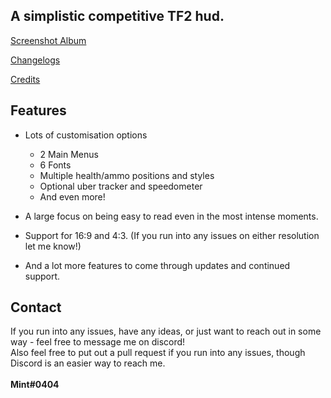 ## A simplistic competitive TF2 hud.
[Screenshot Album](https://imgur.com/a/UhhE9IM)

[Changelogs](https://github.com/Mint-tf/minthud/commits/master)

[Credits](https://github.com/Mint-tf/minthud/blob/master/credits.md)

## Features

- Lots of customisation options

  - 2 Main Menus
  - 6 Fonts
  - Multiple health/ammo positions and styles
  - Optional uber tracker and speedometer
  - And even more!

- A large focus on being easy to read even in the most intense moments.

- Support for 16:9 and 4:3. (If you run into any issues on either resolution let me know!)

- And a lot more features to come through updates and continued support.

## Contact

If you run into any issues, have any ideas, or just want to reach out in some way - feel free to message me on discord!
</br>
Also feel free to put out a pull request if you run into any issues, though Discord is an easier way to reach me.
</br>
</br>
**Mint#0404**
